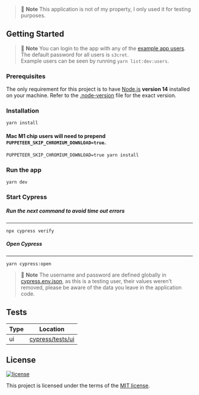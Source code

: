 > 💬 **Note**
> This application is not of my property, I only used it for testing purposes.

## Getting Started

> 🚩 **Note**
> You can login to the app with any of the [example app users](./data/database.json#L2). The default password for all users is `s3cret`.  
> Example users can be seen by running `yarn list:dev:users`.

### Prerequisites

The only requirement for this project is to have [Node.js](https://nodejs.org/en/) **version 14** installed on your machine. Refer to the [.node-version](./.node-version) file for the exact version.

### Installation

```shell
yarn install
```

#### Mac M1 chip users will need to prepend `PUPPETEER_SKIP_CHROMIUM_DOWNLOAD=true`.

```shell
PUPPETEER_SKIP_CHROMIUM_DOWNLOAD=true yarn install
```

### Run the app

```shell
yarn dev
```

### Start Cypress

##### Run the next command to avoid time out errors

---

```shell
npx cypress verify
```

##### Open Cypress

---

```shell
yarn cypress:open
```

> 💬 **Note**
> The username and password are defined globally in [cypress.env.json](./cypress.env.json), as this is a testing user, their values weren't removed, please be aware of the data you leave in the application code.

## Tests

| Type | Location                               |
| ---- | -------------------------------------- |
| ui   | [cypress/tests/ui](./cypress/tests/ui) |

## License

[![license](https://img.shields.io/badge/license-MIT-green.svg)](https://github.com/cypress-io/cypress/blob/master/LICENSE)

This project is licensed under the terms of the [MIT license](/LICENSE).
